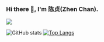 ### Hi there 👋, I'm 陈贞(Zhen Chan).

<!--
**awa-bot/awa-bot** is a ✨ _special_ ✨ repository because its `README.md` (this file) appears on your GitHub profile.

Here are some ideas to get you started:

- 🔭 I’m currently working on ...
- 🌱 I’m currently learning ...
- 👯 I’m looking to collaborate on ...
- 🤔 I’m looking for help with ...
- 💬 Ask me about ...
- 📫 How to reach me: ...
- 😄 Pronouns: ...
- ⚡ Fun fact: ...
-->
<a target="_blank" href="http://mail.qq.com/cgi-bin/qm_share?t=qm_mailme&email=laamoKOkpqOsoKLV5OS79vr4" style="text-decoration:none;"><img src="http://rescdn.qqmail.com/zh_CN/htmledition/images/function/qm_open/ico_mailme_02.png"/></a>

![GitHub stats](https://github-readme-stats.vercel.app/api?username=AGDDoS-bot&repo=AGDDoS-bot&locale=cn&count_private=true)
[![Top Langs](https://github-readme-stats.vercel.app/api/top-langs/?username=AGDDoS-bot)](https://github.com/AGDDoS-bot)

